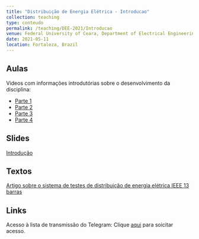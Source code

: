 ```yaml
---
title: "Distribuição de Energia Elétrica - Introducao"
collection: teaching
type: conteudo
permalink: /teaching/DEE-2021/Introducao
venue: Federal University of Ceara, Department of Electrical Engineering
date: 2021-05-11
location: Fortaleza, Brazil
---
```


## Aulas

Videos com informações introdutórias sobre o desenvolvimento da disciplina:
- [Parte 1](https://drive.google.com/file/d/1co-rdBpC2EYU85x62At6OBHjRjlCbjIB/view?usp=drivesdk)
- [Parte 2](https://drive.google.com/file/d/1VxZsVYCfD_TWbppJRSO1wQKaihsgW-4o/view?usp=drivesdk)
- [Parte 3](https://drive.google.com/file/d/1rpqJvAoBJqGwoYCAQgXtCdBtwYQpeHEi/view?usp=drivesdk)
- [Parte 4](https://drive.google.com/drive/folders/1-PVvwoK_VtPa4jur10hWauSWvv8pIS07)

## Slides

[Introdução]()

## Textos

[Artigo sobre o sistema de testes de distribuição de energia elétrica IEEE 13 barras]()

## Links

Acesso à lista de transmissão do Telegram: Clique [aqui](https://t.me/joinchat/ssPExuuTY9JjODQx) para soicitar acesso.

